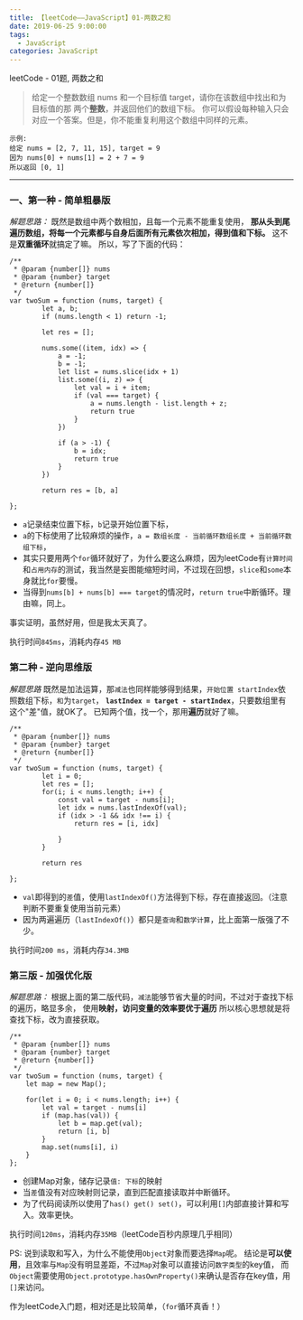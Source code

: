```yaml
---
title: 【leetCode——JavaScript】01-两数之和
date: 2019-06-25 9:00:00
tags: 
  - JavaScript
categories: JavaScript
---
```



leetCode - 01题, 两数之和
<!--more-->



> 给定一个整数数组 nums 和一个目标值 target，请你在该数组中找出和为目标值的那 两个**整数**，并返回他们的数组下标。
你可以假设每种输入只会对应一个答案。但是，你不能重复利用这个数组中同样的元素。
```
示例:
给定 nums = [2, 7, 11, 15], target = 9
因为 nums[0] + nums[1] = 2 + 7 = 9
所以返回 [0, 1]
```

--------------


### 一、第一种 - 简单粗暴版

*解题思路：*
既然是数组中两个数相加，且每一个元素不能重复使用，
**那从头到尾遍历数组，将每一个元素都与自身后面所有元素依次相加，得到值和下标。**
这不是**双重循环**就搞定了嘛。
所以，写了下面的代码：


```
/**
 * @param {number[]} nums
 * @param {number} target
 * @return {number[]}
 */
var twoSum = function (nums, target) {
        let a, b;
        if (nums.length < 1) return -1;

        let res = [];
    
        nums.some((item, idx) => {
            a = -1;
            b = -1;
            let list = nums.slice(idx + 1)
            list.some((i, z) => {
                let val = i + item;
                if (val === target) {
                    a = nums.length - list.length + z;
                    return true
                }
            })

            if (a > -1) {
                b = idx;
                return true
            }
        })

        return res = [b, a]

};
```
- `a`记录结束位置下标，`b`记录开始位置下标，
- `a`的下标使用了比较麻烦的操作，`a = 数组长度 - 当前循环数组长度 + 当前循环数组下标`，
- 其实只要用两个`for`循环就好了，为什么要这么麻烦，因为leetCode有`计算时间`和`占用内存`的测试，我当然是妄图能缩短时间，不过现在回想，`slice`和`some`本身就比`for`要慢。
- 当得到`nums[b] + nums[b] === target`的情况时，`return true`中断循环。理由嘛，同上。

事实证明，虽然好用，但是我太天真了。

执行时间`845ms`，消耗内存`45 MB`



### 第二种 - 逆向思维版
*解题思路*
既然是加法运算，那`减法`也同样能够得到结果，`开始位置 startIndex`依照数组下标，`和`为`target`，
**`lastIndex = target - startIndex`**，只要数组里有这个"差"值，就OK了。
已知两个值，找一个，那用**遍历**就好了嘛。


```
/**
 * @param {number[]} nums
 * @param {number} target
 * @return {number[]}
 */
var twoSum = function (nums, target) {
        let i = 0;
        let res = [];
        for(i; i < nums.length; i++) {
            const val = target - nums[i];
            let idx = nums.lastIndexOf(val);
            if (idx > -1 && idx !== i) {
                return res = [i, idx]
                
            }
        }

        return res

};
```
- `val`即得到的`差`值，使用`lastIndexOf()`方法得到下标，存在直接返回。（注意判断不要重复使用当前元素）
- 因为两遍遍历（`lastIndexOf()`）都只是`查询`和`数学计算`，比上面第一版强了不少。

执行时间`200 ms`，消耗内存`34.3MB`



### 第三版 - 加强优化版
*解题思路：*
根据上面的第二版代码，`减法`能够节省大量的时间，不过对于查找下标的遍历，略显多余，
使用**映射，访问变量的效率要优于遍历**
所以核心思想就是将查找下标，改为直接获取。



```
/**
 * @param {number[]} nums
 * @param {number} target
 * @return {number[]}
 */
var twoSum = function (nums, target) {
    let map = new Map();
    
    for(let i = 0; i < nums.length; i++) {
        let val = target - nums[i]
        if (map.has(val)) {
            let b = map.get(val);
            return [i, b]
        }
        map.set(nums[i], i)
    }
};
```
- 创建Map对象，储存记录`值: 下标`的映射
- 当`差`值没有对应映射则记录，直到匹配直接读取并中断循环。
- 为了代码阅读所以使用了`has() get() set()`，可以利用`[]`内部直接计算和写入。效率更快。


执行时间`120ms`，消耗内存`35MB`（leetCode百秒内原理几乎相同）

PS:
说到读取和写入，为什么不能使用`Object`对象而要选择`Map`呢。
结论是**可以使用**，且效率与`Map`没有明显差距，不过`Map`对象可以直接访问`数字类型`的key值，
而`Object`需要使用`Object.prototype.hasOwnProperty()`来确认是否存在key值，用`[]`来访问。


作为leetCode入门题，相对还是比较简单，（`for`循环真香！）
